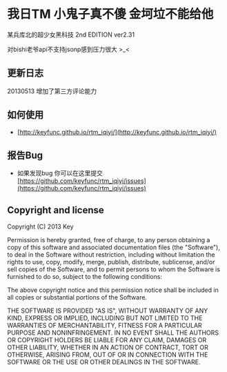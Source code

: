 我日TM 小鬼子真不傻 金坷垃不能给他
=========

某兵库北的超少女黑科技 2nd EDITION ver2.31

对bishi老爷api不支持jsonp感到压力很大 >_<

## 更新日志

20130513 增加了第三方评论能力

## 如何使用

* [http://keyfunc.github.io/rtm_iqiyi/](http://keyfunc.github.io/rtm_iqiyi/)

## 报告Bug

* 如果发现bug 你可以在这里提交 [https://github.com/keyfunc/rtm_iqiyi/issues](https://github.com/keyfunc/rtm_iqiyi/issues)

## Copyright and license

Copyright (C) 2013 Key

Permission is hereby granted, free of charge, to any person obtaining a copy of this software and associated documentation files (the "Software"), to deal in the Software without restriction, including without limitation the rights to use, copy, modify, merge, publish, distribute, sublicense, and/or sell copies of the Software, and to permit persons to whom the Software is furnished to do so, subject to the following conditions:

The above copyright notice and this permission notice shall be included in all copies or substantial portions of the Software.

THE SOFTWARE IS PROVIDED "AS IS", WITHOUT WARRANTY OF ANY KIND, EXPRESS OR IMPLIED, INCLUDING BUT NOT LIMITED TO THE WARRANTIES OF MERCHANTABILITY, FITNESS FOR A PARTICULAR PURPOSE AND NONINFRINGEMENT. IN NO EVENT SHALL THE AUTHORS OR COPYRIGHT HOLDERS BE LIABLE FOR ANY CLAIM, DAMAGES OR OTHER LIABILITY, WHETHER IN AN ACTION OF CONTRACT, TORT OR OTHERWISE, ARISING FROM, OUT OF OR IN CONNECTION WITH THE SOFTWARE OR THE USE OR OTHER DEALINGS IN THE SOFTWARE.
